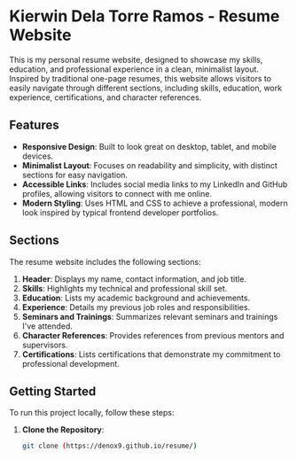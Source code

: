 # Kierwin Dela Torre Ramos - Resume Website

This is my personal resume website, designed to showcase my skills, education, and professional experience in a clean, minimalist layout. Inspired by traditional one-page resumes, this website allows visitors to easily navigate through different sections, including skills, education, work experience, certifications, and character references.

## Features

- **Responsive Design**: Built to look great on desktop, tablet, and mobile devices.
- **Minimalist Layout**: Focuses on readability and simplicity, with distinct sections for easy navigation.
- **Accessible Links**: Includes social media links to my LinkedIn and GitHub profiles, allowing visitors to connect with me online.
- **Modern Styling**: Uses HTML and CSS to achieve a professional, modern look inspired by typical frontend developer portfolios.

## Sections

The resume website includes the following sections:

1. **Header**: Displays my name, contact information, and job title.
2. **Skills**: Highlights my technical and professional skill set.
3. **Education**: Lists my academic background and achievements.
4. **Experience**: Details my previous job roles and responsibilities.
5. **Seminars and Trainings**: Summarizes relevant seminars and trainings I've attended.
6. **Character References**: Provides references from previous mentors and supervisors.
7. **Certifications**: Lists certifications that demonstrate my commitment to professional development.

## Getting Started

To run this project locally, follow these steps:

1. **Clone the Repository**:
   ```bash
   git clone (https://denox9.github.io/resume/)
